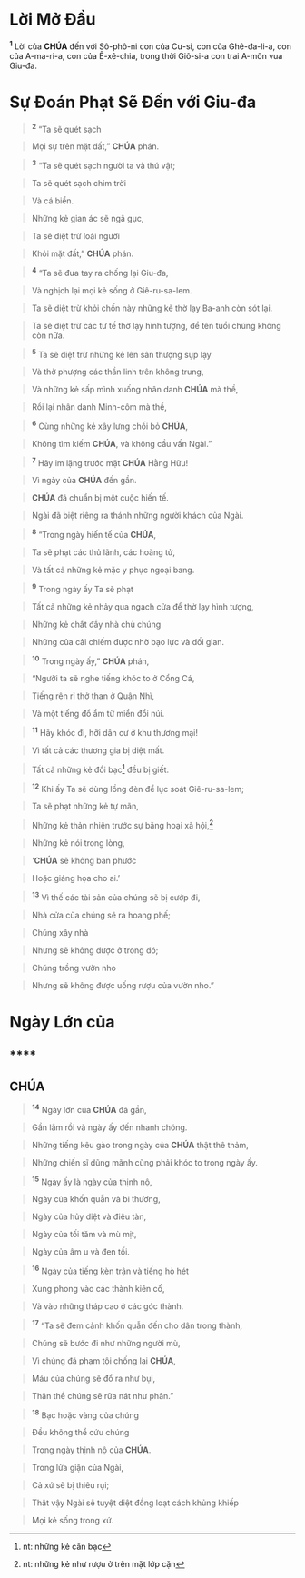 # Lời Mở Đầu
<sup><b>1</b></sup> Lời của **CHÚA** đến với Sô-phô-ni con của Cư-si, con của Ghê-đa-li-a, con của A-ma-ri-a, con của Ê-xê-chia, trong thời Giô-si-a con trai A-môn vua Giu-đa.


# Sự Đoán Phạt Sẽ Đến với Giu-đa

> <sup><b>2</b></sup> “Ta sẽ quét sạch
>


> Mọi sự trên mặt đất,” **CHÚA** phán.
>


> <sup><b>3</b></sup> “Ta sẽ quét sạch người ta và thú vật;
>


> Ta sẽ quét sạch chim trời
>


> Và cá biển.
>


> Những kẻ gian ác sẽ ngã gục,
>


> Ta sẽ diệt trừ loài người
>


> Khỏi mặt đất,” **CHÚA** phán.
>


> <sup><b>4</b></sup> “Ta sẽ đưa tay ra chống lại Giu-đa,
>


> Và nghịch lại mọi kẻ sống ở Giê-ru-sa-lem.
>


> Ta sẽ diệt trừ khỏi chốn này những kẻ thờ lạy Ba-anh còn sót lại.
>


> Ta sẽ diệt trừ các tư tế thờ lạy hình tượng, để tên tuổi chúng không còn nữa.
>


> <sup><b>5</b></sup> Ta sẽ diệt trừ những kẻ lên sân thượng sụp lạy
>


> Và thờ phượng các thần linh trên không trung,
>


> Và những kẻ sấp mình xuống nhân danh **CHÚA** mà thề,
>


> Rồi lại nhân danh Minh-côm mà thề,
>


> <sup><b>6</b></sup> Cùng những kẻ xây lưng chối bỏ **CHÚA**,
>


> Không tìm kiếm **CHÚA**, và không cầu vấn Ngài.”
>


> <sup><b>7</b></sup> Hãy im lặng trước mặt **CHÚA** Hằng Hữu!
>


> Vì ngày của **CHÚA** đến gần.
>


> **CHÚA** đã chuẩn bị một cuộc hiến tế.
>


> Ngài đã biệt riêng ra thánh những người khách của Ngài.
>


> <sup><b>8</b></sup> “Trong ngày hiến tế của **CHÚA**,
>


> Ta sẽ phạt các thủ lãnh, các hoàng tử,
>


> Và tất cả những kẻ mặc y phục ngoại bang.
>


> <sup><b>9</b></sup> Trong ngày ấy Ta sẽ phạt
>


> Tất cả những kẻ nhảy qua ngạch cửa để thờ lạy hình tượng,
>


> Những kẻ chất đầy nhà chủ chúng
>


> Những của cải chiếm được nhờ bạo lực và dối gian.
>


> <sup><b>10</b></sup> Trong ngày ấy,” **CHÚA** phán,
>


> “Người ta sẽ nghe tiếng khóc to ở Cổng Cá,
>


> Tiếng rên rỉ thở than ở Quận Nhì,
>


> Và một tiếng đổ ầm từ miền đồi núi.
>


> <sup><b>11</b></sup> Hãy khóc đi, hỡi dân cư ở khu thương mại!
>


> Vì tất cả các thương gia bị diệt mất.
>


> Tất cả những kẻ đổi bạc[^1-b4479acd-3540-4248-81ba-7462fa0ed68b] đều bị giết.
>


> <sup><b>12</b></sup> Khi ấy Ta sẽ dùng lồng đèn để lục soát Giê-ru-sa-lem;
>


> Ta sẽ phạt những kẻ tự mãn,
>


> Những kẻ thản nhiên trước sự băng hoại xã hội,[^2-b4479acd-3540-4248-81ba-7462fa0ed68b]
>


> Những kẻ nói trong lòng,
>


> ‘**CHÚA** sẽ không ban phước
>


> Hoặc giáng họa cho ai.’
>


> <sup><b>13</b></sup> Vì thế các tài sản của chúng sẽ bị cướp đi,
>


> Nhà cửa của chúng sẽ ra hoang phế;
>


> Chúng xây nhà
>


> Nhưng sẽ không được ở trong đó;
>


> Chúng trồng vườn nho
>


> Nhưng sẽ không được uống rượu của vườn nho.”
>


# Ngày Lớn của

## ****

## CHÚA

> <sup><b>14</b></sup> Ngày lớn của **CHÚA** đã gần,
>


> Gần lắm rồi và ngày ấy đến nhanh chóng.
>


> Những tiếng kêu gào trong ngày của **CHÚA** thật thê thảm,
>


> Những chiến sĩ dũng mãnh cũng phải khóc to trong ngày ấy.
>


> <sup><b>15</b></sup> Ngày ấy là ngày của thịnh nộ,
>


> Ngày của khốn quẫn và bi thương,
>


> Ngày của hủy diệt và điêu tàn,
>


> Ngày của tối tăm và mù mịt,
>


> Ngày của âm u và đen tối.
>


> <sup><b>16</b></sup> Ngày của tiếng kèn trận và tiếng hò hét
>


> Xung phong vào các thành kiên cố,
>


> Và vào những tháp cao ở các góc thành.
>


> <sup><b>17</b></sup> “Ta sẽ đem cảnh khốn quẫn đến cho dân trong thành,
>


> Chúng sẽ bước đi như những người mù,
>


> Vì chúng đã phạm tội chống lại **CHÚA**,
>


> Máu của chúng sẽ đổ ra như bụi,
>


> Thân thể chúng sẽ rữa nát như phân.”
>


> <sup><b>18</b></sup> Bạc hoặc vàng của chúng
>


> Đều không thể cứu chúng
>


> Trong ngày thịnh nộ của **CHÚA**.
>


> Trong lửa giận của Ngài,
>


> Cả xứ sẽ bị thiêu rụi;
>


> Thật vậy Ngài sẽ tuyệt diệt đồng loạt cách khủng khiếp
>


> Mọi kẻ sống trong xứ.
>

[^1-b4479acd-3540-4248-81ba-7462fa0ed68b]: nt: những kẻ cân bạc
[^2-b4479acd-3540-4248-81ba-7462fa0ed68b]: nt: những kẻ như rượu ở trên mặt lớp cặn